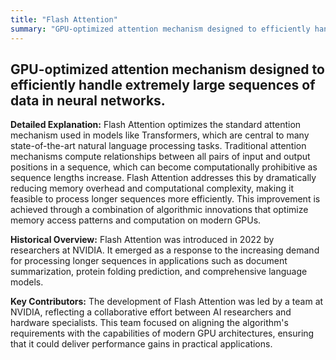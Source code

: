 ```yaml
---
title: "Flash Attention"
summary: "GPU-optimized attention mechanism designed to efficiently handle extremely large sequences of data in neural networks."
---
```


## GPU-optimized attention mechanism designed to efficiently handle extremely large sequences of data in neural networks.

**Detailed Explanation:** Flash Attention optimizes the standard attention mechanism used in models like Transformers, which are central to many state-of-the-art natural language processing tasks. Traditional attention mechanisms compute relationships between all pairs of input and output positions in a sequence, which can become computationally prohibitive as sequence lengths increase. Flash Attention addresses this by dramatically reducing memory overhead and computational complexity, making it feasible to process longer sequences more efficiently. This improvement is achieved through a combination of algorithmic innovations that optimize memory access patterns and computation on modern GPUs.

**Historical Overview:** Flash Attention was introduced in 2022 by researchers at NVIDIA. It emerged as a response to the increasing demand for processing longer sequences in applications such as document summarization, protein folding prediction, and comprehensive language models.

**Key Contributors:** The development of Flash Attention was led by a team at NVIDIA, reflecting a collaborative effort between AI researchers and hardware specialists. This team focused on aligning the algorithm's requirements with the capabilities of modern GPU architectures, ensuring that it could deliver performance gains in practical applications.

